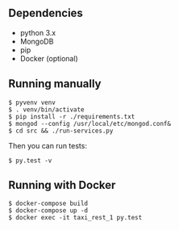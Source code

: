 ## Dependencies
- python 3.x
- MongoDB
- pip
- Docker (optional)

## Running manually
```
$ pyvenv venv
$ . venv/bin/activate
$ pip install -r ./requirements.txt
$ mongod --config /usr/local/etc/mongod.conf&
$ cd src && ./run-services.py
```

Then you can run tests:
```
$ py.test -v
```

## Running with Docker
```
$ docker-compose build
$ docker-compose up -d
$ docker exec -it taxi_rest_1 py.test
```
